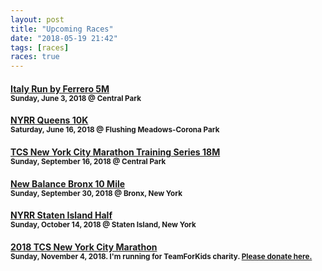 ```yaml
---
layout: post
title: "Upcoming Races"
date: "2018-05-19 21:42"
tags: [races]
races: true
---
```

#### [Italy Run by Ferrero 5M](http://www.nyrr.org/races-and-events/2018/italy-run-by-ferrero-5m)<br><small>Sunday, June 3, 2018 @ Central Park</small>

#### [NYRR Queens 10K](http://www.nyrr.org/races-and-events/2018/nyrr-queens-10k)<br><small>Saturday, June 16, 2018 @ Flushing Meadows-Corona Park</small>

#### [TCS New York City Marathon Training Series 18M](http://www.nyrr.org/races-and-events/2018/tcs-new-york-city-marathon-training-series-18m)<br><small>Sunday, September 16, 2018 @ Central Park</small>

#### [New Balance Bronx 10 Mile](https://www.nyrr.org/races-and-events/2018/new-balance-bronx-10-mile)<br><small>Sunday, September 30, 2018 @ Bronx, New York</small>

#### [NYRR Staten Island Half](https://www.nyrr.org/races-and-events/2018/nyrr-staten-island-half)<br><small>Sunday, October 14, 2018 @ Staten Island, New York</small>

#### [2018 TCS New York City Marathon](https://www.tcsnycmarathon.org)<br><small>Sunday, November 4, 2018. I'm running for TeamForKids charity. <a target='_blank' href='https://runwithtfk.org/Profile/PublicPage/61018'>Please donate here.</a></small>
